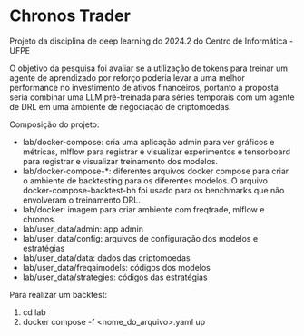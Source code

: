 # Chronos Trader

Projeto da disciplina de deep learning do 2024.2 do Centro de Informática - UFPE

O objetivo da pesquisa foi avaliar se a utilização de tokens para treinar um agente de aprendizado por reforço poderia levar a uma melhor performance no investimento de ativos financeiros, portanto a proposta seria combinar uma LLM pré-treinada para séries temporais com um agente de DRL em uma ambiente de negociação de criptomoedas.

Composição do projeto:
* lab/docker-compose: cria uma aplicação admin para ver gráficos e métricas, mlflow para registrar e visualizar experimentos e tensorboard para registrar e visualizar treinamento dos modelos.
* lab/docker-compose-*: diferentes arquivos docker compose para criar o ambiente de backtesting para os diferentes modelos. O arquivo docker-compose-backtest-bh foi usado para os benchmarks que não envolveram o treinamento DRL.
* lab/docker: imagem para criar ambiente com freqtrade, mlflow e chronos.
* lab/user_data/admin: app admin
* lab/user_data/config: arquivos de configuração dos modelos e estratégias
* lab/user_data/data: dados das criptomoedas
* lab/user_data/freqaimodels: códigos dos modelos
* lab/user_data/strategies: códigos das estratégias


Para realizar um backtest:
1. cd lab
2. docker compose -f <nome_do_arquivo>.yaml up
